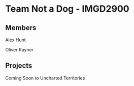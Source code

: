 # Team Not a Dog - IMGD2900

## Members
Alex Hunt

Oliver Rayner

## Projects

Coming Soon to Uncharted Territories